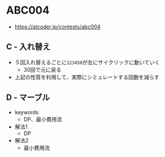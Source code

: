 # ABC004
* https://atcoder.jp/contests/abc004


## C - 入れ替え
* ５回入れ替えるごとに`123456`が左にサイクリックに動いていく
  - 30回で元に戻る
* 上記の性質を利用して、実際にシミュレートする回数を減らす


## D - マーブル
* keywords
  - DP、最小費用流
* 解法1
  - DP
* 解法2
  - 最小費用流
